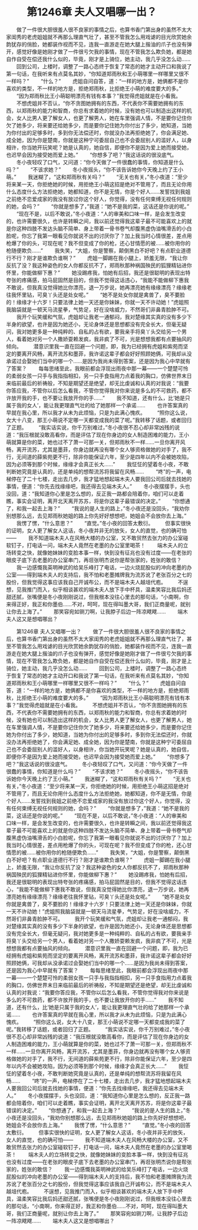 # 　　第1246章 夫人又唱哪一出？
　　做了一件很大胆很羞人很不良家的事情之后，也算书香门第出身的虽然不太大家闺秀的老虎姐姐就不再那么理直气壮了，甚至不管我怎么用戏谑的目光欣赏她余韵犹存的俏脸，她都装作视而不见，连我一直游走在她大腿上揩油的爪子也没有弹开，感觉好像是她刚才做了一件很亏欠我的事情，现在不管我怎么欺负她，都是她自作自受在偿还我什么似的，毕竟，刚才是上骑位，她主动，我几乎没怎么动……
　　回到公司，上楼时，调整了一路心态终于恢复了常态的她才主动开口和我说了第一句话，在我听来有点莫名其妙，“你知道郑雨秋和王小萌哪里一样哪里又很不一样吗？”
　　“什么？”
　　虎姐自问自答，道：“一样的地方是，她俩都不是你喜欢的类型，不一样的地方是，拒绝郑雨秋，比拒绝王小萌的难度要大的多。”
　　“因为郑雨秋比王小萌聪明漂亮有钱有本事？”我觉得虎姐就是在小看我。
　　不想虎姐并不否认，“你不贪图她拥有的东西，不代表你不需要她拥有的东西，以郑雨秋的能力和智商，你总有求着她的时候，没有她也可以制造出这样的机会，女人比男人更了解女人，也更了解男人，她在车里强调人情，不是要你记住你欠了她多少，将来要还给她多少，而是要你记住她为你付出了多少，她知道，当她为你付出的足够多时，多到你无法偿还时，你就没办法再拒绝她了，你会满足她、成全她，因为你是楚南，你就是这种宁可委屈自己也不会委屈别人的滥好人，以身相许，你当她开玩笑呢？她是认真的，她自信，即便你不是因为爱上她而接受她，也迟早会因为接受她而爱上她。”
　　“你想多了吧？”我这话说的很没底气。
　　冬小夜轻叹了口气，又问道：“你今天做了一件很蠢的事情，你知道是什么吗？”
　　“不该求她？”
　　冬小夜摇头，“你不该告诉她你今天晚上约了王小萌。”
　　我迷糊了，“这和郑雨秋有关吗？”
　　“无关也有关，”冬小夜道：“至少将来某一天，你拒绝她的时候，用拒绝王小萌这招是绝对不管用了，而且无论你用什么态度什么方法拒绝她，她都知道，你不是无情，你是个好人……发誓找到我姐之前绝不恋爱成家的我没有放过你这个好人，你觉得，没有任何束缚无视任何规则的她，会吗？”
　　“你就是想多了，”我道：“她不是我的菜，这话还是你说的呢。”
　　“现在不是，以后不敢说，”冬小夜道：“人的审美和口味一样，是会发生改变的，也许需要很久，也许是转瞬之间，我以前还觉得我这辈子最不可能喜欢上的就是你这种四肢不发达头脑不简单、身上带着一骨书卷气却腹黑虚伪油嘴滑舌的小白脸呢，你忘了我第一眼看见你就说不出的讨厌你了？加上我当时心情很差，差点用枪爆了你的头，可现在呢？我不但变成了你的枪，还心甘情愿的被……被你用你的枪随便欺负……”
　　我失笑，“大姐，你是警察，颠倒黑白不好吧？有点职业道德行不行？刚才是谁欺负谁啊？”
　　虎姐一脚踢在我小腿上，娇羞无限，“我让你反抗了没？我这种姿色的女人你都反抗不了，郑雨秋那种祸国殃民的狐狸精钻进你怀里，你能做柳下惠？”
　　她没踢疼我，怕她有后招，我还是很聪明的表现出特夸张的疼痛感，拍马屁固然是目的，但我不觉得这话违心，“我能不能做柳下惠我不敢说，但我真没觉得她比你漂亮，退一万步说，她再漂亮她有缘缘漂亮？缘缘老往我怀里钻，可臭丫头还是处女呢。”
　　“她不是处女你就是禽兽了，臭不要脸的！缘缘才十六岁！只要法律上她一天还是你妹妹，你就一天不许动她！”虎姐照我脑袋就是一顿天马流星拳，气势足，好在没啥威力，不然哥们非鼻青脸肿不可。
　　我开个玩笑缓和气氛，虎姐却让我老一通郁闷，我对楚缘其实真的没有多少下半身的欲望，也许是因为她还小，无论身体还是思想都没有完全长大，但毫无疑问，我对她更多是一种纯粹的、自私的占有欲，要我亲手将臭丫头交给另一个男人，看着她对另一个人撒娇耍赖发疯，我非疯了不可，光是想想我都有点要抽风的倾向。
　　潜意识里我一直在回避一个问题，即，我为已经拥有虎姐和紫苑而坚定的要离开风畅，离开流苏和墨菲，我许诺这辈子都会好好照顾她俩，可我却从没承诺过会娶她们当中的哪一个……是因为我尚未得到答案，还是因为我心中早就有了答案？
　　每每思绪至此，我眼前都会浮现出雨夜中那一幕——一个楚楚可怜的柔弱女孩一只手与我指指相扣，另一只手食指用力点着我的胸口，仿佛世界末日来临前最后的祈祷般，不知是期望还是绝望，却无比虔诚和认真的对我说：“我要你答应我，不管你以后怎么看我，不管你觉得我对你来说是多么的不可救药，都不许放开我的手，也不要让我放开你的手……”
　　我不知道，还有什么，比‘她是只属于我的女人’，能让我更理直气壮的给了她那样一个承诺……
　　也许答案真的早就在我心里，所以我才从未为此烦恼，只是为此满心愧疚。
　　“照你这么说，女大十八变，那王小萌说不定哪一天都变成我的菜了呢。”我转移了话题，或者回归了正题。
　　“我实话实说，你千万别难过，”冬小夜很不忍心却非常凶残的说道：“我压根就没敢高看你，而是评估了现在你身边的女人制造困难的能力，王小萌就算是你的菜，她也过不了萧一可那一关，但郑雨秋不一样……一旦你离开风畅，离开流苏，尤其是墨菲，你身边就再没有哪个女人够资格做她的对手了，我不行，无间道的薛紫苑更不行，除非你能保证六年，至少是四年以内不会被她攻陷，因为必须等到那个时候，缘缘才会真正长大……”
　　我怔怔的望着冬小夜，不敢判断她究竟是认真的，还是单纯的想帮流苏将我留在风畅……
　　“咚”的一声，电梯停在了二十七楼，走出去几步，我才猛地想起端木夫人要我回公司后就去找她的事情，便道：“你先去找缘缘吧，我还得去见端木夫人。”
　　冬小夜摆摆手，头也没回，道：“我知道你心里是怎么想的，反正我一路都会陪着你，咱们可以走着瞧，事实会证明，离开北天离开苏苏，将是你这辈子最错误的决定。”
　　“你想通了，和我一起去上海？”
　　“我说的是人生的路上，”冬小夜还是没回头，“我劝你别想那么远，去见郑雨秋她姐的路上你先好好想想吧，她姐会不会放你去上海。”
　　我愣了愣，“什么意思？”
　　“直觉。”冬小夜的回答太敷衍。
　　但事实很快的证明，女人更了解女人这话，冬小夜并非无的放矢，女人的直觉，也的确可怕——
　　我不知道端木夫人在风畅大楼的办公室，又不敢贸然去张力的办公室碰软钉子，打电话一问，端木夫人竟然在老墨的办公室里喝茶！
　　端木夫人的立场转变之快，就像她妹妹的变脸本事一样，快到没有征兆也没有过度——在老张的眼皮子底下去老墨的办公室串门，再诳张明杰说你是帮张家的，姓张的敢信？
　　我一边感慨我英明神武的给吴乐峰打了电话，一边火烧屁股似的冲向老墨的办公室——得到端木夫人的支持后，我不怕和老墨摊牌我为流苏讹了老张百分之七的股份，但我觉得这事应该我自己开诚布公，而不是端木夫人越俎代庖。
　　不逞想，见我推门而入，似乎相谈甚欢的端木夫人放下手中杯具，温柔笑容比我后妈还甜还腻，张嘴便是冬小夜刚刚说过，但我根本没往心里去的那句话，“小南啊，你来得正好，我正和你墨伯……不对，呵呵，现在得叫墨大哥，我们正商量呢，就别让你去上海了。”
　　那笑容宛如铡刀啊，让我脖子后边一阵凉飕飕……
　　端木夫人这又是想唱哪出？

　　第1246章 夫人又唱哪一出？
　　做了一件很大胆很羞人很不良家的事情之后，也算书香门第出身的虽然不太大家闺秀的老虎姐姐就不再那么理直气壮了，甚至不管我怎么用戏谑的目光欣赏她余韵犹存的俏脸，她都装作视而不见，连我一直游走在她大腿上揩油的爪子也没有弹开，感觉好像是她刚才做了一件很亏欠我的事情，现在不管我怎么欺负她，都是她自作自受在偿还我什么似的，毕竟，刚才是上骑位，她主动，我几乎没怎么动……
　　回到公司，上楼时，调整了一路心态终于恢复了常态的她才主动开口和我说了第一句话，在我听来有点莫名其妙，“你知道郑雨秋和王小萌哪里一样哪里又很不一样吗？”
　　“什么？”
　　虎姐自问自答，道：“一样的地方是，她俩都不是你喜欢的类型，不一样的地方是，拒绝郑雨秋，比拒绝王小萌的难度要大的多。”
　　“因为郑雨秋比王小萌聪明漂亮有钱有本事？”我觉得虎姐就是在小看我。
　　不想虎姐并不否认，“你不贪图她拥有的东西，不代表你不需要她拥有的东西，以郑雨秋的能力和智商，你总有求着她的时候，没有她也可以制造出这样的机会，女人比男人更了解女人，也更了解男人，她在车里强调人情，不是要你记住你欠了她多少，将来要还给她多少，而是要你记住她为你付出了多少，她知道，当她为你付出的足够多时，多到你无法偿还时，你就没办法再拒绝她了，你会满足她、成全她，因为你是楚南，你就是这种宁可委屈自己也不会委屈别人的滥好人，以身相许，你当她开玩笑呢？她是认真的，她自信，即便你不是因为爱上她而接受她，也迟早会因为接受她而爱上她。”
　　“你想多了吧？”我这话说的很没底气。
　　冬小夜轻叹了口气，又问道：“你今天做了一件很蠢的事情，你知道是什么吗？”
　　“不该求她？”
　　冬小夜摇头，“你不该告诉她你今天晚上约了王小萌。”
　　我迷糊了，“这和郑雨秋有关吗？”
　　“无关也有关，”冬小夜道：“至少将来某一天，你拒绝她的时候，用拒绝王小萌这招是绝对不管用了，而且无论你用什么态度什么方法拒绝她，她都知道，你不是无情，你是个好人……发誓找到我姐之前绝不恋爱成家的我没有放过你这个好人，你觉得，没有任何束缚无视任何规则的她，会吗？”
　　“你就是想多了，”我道：“她不是我的菜，这话还是你说的呢。”
　　“现在不是，以后不敢说，”冬小夜道：“人的审美和口味一样，是会发生改变的，也许需要很久，也许是转瞬之间，我以前还觉得我这辈子最不可能喜欢上的就是你这种四肢不发达头脑不简单、身上带着一骨书卷气却腹黑虚伪油嘴滑舌的小白脸呢，你忘了我第一眼看见你就说不出的讨厌你了？加上我当时心情很差，差点用枪爆了你的头，可现在呢？我不但变成了你的枪，还心甘情愿的被……被你用你的枪随便欺负……”
　　我失笑，“大姐，你是警察，颠倒黑白不好吧？有点职业道德行不行？刚才是谁欺负谁啊？”
　　虎姐一脚踢在我小腿上，娇羞无限，“我让你反抗了没？我这种姿色的女人你都反抗不了，郑雨秋那种祸国殃民的狐狸精钻进你怀里，你能做柳下惠？”
　　她没踢疼我，怕她有后招，我还是很聪明的表现出特夸张的疼痛感，拍马屁固然是目的，但我不觉得这话违心，“我能不能做柳下惠我不敢说，但我真没觉得她比你漂亮，退一万步说，她再漂亮她有缘缘漂亮？缘缘老往我怀里钻，可臭丫头还是处女呢。”
　　“她不是处女你就是禽兽了，臭不要脸的！缘缘才十六岁！只要法律上她一天还是你妹妹，你就一天不许动她！”虎姐照我脑袋就是一顿天马流星拳，气势足，好在没啥威力，不然哥们非鼻青脸肿不可。
　　我开个玩笑缓和气氛，虎姐却让我老一通郁闷，我对楚缘其实真的没有多少下半身的欲望，也许是因为她还小，无论身体还是思想都没有完全长大，但毫无疑问，我对她更多是一种纯粹的、自私的占有欲，要我亲手将臭丫头交给另一个男人，看着她对另一个人撒娇耍赖发疯，我非疯了不可，光是想想我都有点要抽风的倾向。
　　潜意识里我一直在回避一个问题，即，我为已经拥有虎姐和紫苑而坚定的要离开风畅，离开流苏和墨菲，我许诺这辈子都会好好照顾她俩，可我却从没承诺过会娶她们当中的哪一个……是因为我尚未得到答案，还是因为我心中早就有了答案？
　　每每思绪至此，我眼前都会浮现出雨夜中那一幕——一个楚楚可怜的柔弱女孩一只手与我指指相扣，另一只手食指用力点着我的胸口，仿佛世界末日来临前最后的祈祷般，不知是期望还是绝望，却无比虔诚和认真的对我说：“我要你答应我，不管你以后怎么看我，不管你觉得我对你来说是多么的不可救药，都不许放开我的手，也不要让我放开你的手……”
　　我不知道，还有什么，比‘她是只属于我的女人’，能让我更理直气壮的给了她那样一个承诺……
　　也许答案真的早就在我心里，所以我才从未为此烦恼，只是为此满心愧疚。
　　“照你这么说，女大十八变，那王小萌说不定哪一天都变成我的菜了呢。”我转移了话题，或者回归了正题。
　　“我实话实说，你千万别难过，”冬小夜很不忍心却非常凶残的说道：“我压根就没敢高看你，而是评估了现在你身边的女人制造困难的能力，王小萌就算是你的菜，她也过不了萧一可那一关，但郑雨秋不一样……一旦你离开风畅，离开流苏，尤其是墨菲，你身边就再没有哪个女人够资格做她的对手了，我不行，无间道的薛紫苑更不行，除非你能保证六年，至少是四年以内不会被她攻陷，因为必须等到那个时候，缘缘才会真正长大……”
　　我怔怔的望着冬小夜，不敢判断她究竟是认真的，还是单纯的想帮流苏将我留在风畅……
　　“咚”的一声，电梯停在了二十七楼，走出去几步，我才猛地想起端木夫人要我回公司后就去找她的事情，便道：“你先去找缘缘吧，我还得去见端木夫人。”
　　冬小夜摆摆手，头也没回，道：“我知道你心里是怎么想的，反正我一路都会陪着你，咱们可以走着瞧，事实会证明，离开北天离开苏苏，将是你这辈子最错误的决定。”
　　“你想通了，和我一起去上海？”
　　“我说的是人生的路上，”冬小夜还是没回头，“我劝你别想那么远，去见郑雨秋她姐的路上你先好好想想吧，她姐会不会放你去上海。”
　　我愣了愣，“什么意思？”
　　“直觉。”冬小夜的回答太敷衍。
　　但事实很快的证明，女人更了解女人这话，冬小夜并非无的放矢，女人的直觉，也的确可怕——
　　我不知道端木夫人在风畅大楼的办公室，又不敢贸然去张力的办公室碰软钉子，打电话一问，端木夫人竟然在老墨的办公室里喝茶！
　　端木夫人的立场转变之快，就像她妹妹的变脸本事一样，快到没有征兆也没有过度——在老张的眼皮子底下去老墨的办公室串门，再诳张明杰说你是帮张家的，姓张的敢信？
　　我一边感慨我英明神武的给吴乐峰打了电话，一边火烧屁股似的冲向老墨的办公室——得到端木夫人的支持后，我不怕和老墨摊牌我为流苏讹了老张百分之七的股份，但我觉得这事应该我自己开诚布公，而不是端木夫人越俎代庖。
　　不逞想，见我推门而入，似乎相谈甚欢的端木夫人放下手中杯具，温柔笑容比我后妈还甜还腻，张嘴便是冬小夜刚刚说过，但我根本没往心里去的那句话，“小南啊，你来得正好，我正和你墨伯……不对，呵呵，现在得叫墨大哥，我们正商量呢，就别让你去上海了。”
　　那笑容宛如铡刀啊，让我脖子后边一阵凉飕飕……
　　端木夫人这又是想唱哪出？
